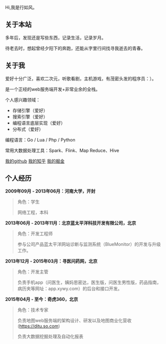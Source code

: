 
Hi,我是行如风。

## 关于本站

多年后，发现还是写些东西，记录生活，记录岁月。

待老去时，想起曾经夕阳下的奔跑，还能从字里行间找寻我逝去的青春。




## 关于我

爱好十分广泛，喜欢二次元，听歌看剧，主机游戏，有茂密头发的程序员：）。

是一个正经的web服务端开发+非常业余的全栈。


个人感兴趣领域：

* 存储引擎（爱好）
* 搜索引擎（爱好）
* 编程语言底层实现（爱好）
* 分布式（爱好）

编程语言：Go / Lua / Php / Python

常用大数据处理工具：Spark、Flink、Map Reduce、Hive

[我的github](https://github.com/TheFutureIsOurs) [我的知乎](https://www.zhihu.com/people/xingrufeng) [我的掘金](https://juejin.cn/user/3350967174039768)


## 个人经历

**2009年09月 - 2013年06月：河南大学，开封**

> 角色：学生
> 
> 网络工程，本科

**2013年06月 - 2013年11月：北京蓝太平洋科技开发有限公司，北京**

> 角色：开发工程师
> 
> 参与公司产品蓝太平洋网站诊断与监测系统（BlueMonitor）的开发与升级工作。

**2013年12月 - 2015年03月：寻医问药网，北京**

> 角色：开发主管
> 
> 负责手机app（问医生，姨妈思密达，医生版，问医生男性版，药品指南，病历夹等网址：app.xywy.com）的后台和接口开发。

**2015年04月 - 至今：奇虎360，北京**

> 角色：技术专家
> 
> 负责地图web服务端的架构设计、研发以及地图商业化营收(https://ditu.so.com)
> 
> 负责大数据挖掘处理及自动化报表






